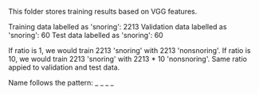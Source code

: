 This folder stores training results based on VGG features.

Training data labelled as 'snoring': 2213
Validation data labelled as 'snoring': 60
Test data labelled as 'snoring': 60

If ratio is 1, we would train 2213 'snoring' with 2213 'nonsnoring'.
If ratio is 10, we would train 2213 'snoring' with 2213 * 10 'nonsnoring'.
Same ratio appied to validation and test data.

Name follows the pattern: 
<ratio of label and unlabel data> _ <activation> _ <optimizer> _ <metrics> _ <epochs>

